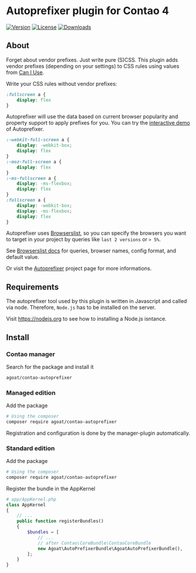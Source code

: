 # Autoprefixer plugin for Contao 4

[![Version](https://img.shields.io/packagist/v/agoat/contao-autoprefixer.svg?style=flat-square)](http://packagist.org/packages/agoat/contao-autoprefixer)
[![License](https://img.shields.io/packagist/l/agoat/contao-autoprefixer.svg?style=flat-square)](http://packagist.org/packages/agoat/contao-autoprefixer)
[![Downloads](https://img.shields.io/packagist/dt/agoat/contao-autoprefixer.svg?style=flat-square)](http://packagist.org/packages/agoat/contao-autoprefixer)

## About
Forget about vendor prefixes. Just write pure (S)CSS. This plugin adds vendor prefixes (depending on your settings) to CSS rules using values from [Can I Use].

Write your CSS rules without vendor prefixes:
```css
:fullscreen a {
    display: flex
}
```

Autoprefixer will use the data based on current browser popularity and property
support to apply prefixes for you. You can try the [interactive demo]
of Autoprefixer.

```css
:-webkit-full-screen a {
    display: -webkit-box;
    display: flex
}
:-moz-full-screen a {
    display: flex
}
:-ms-fullscreen a {
    display: -ms-flexbox;
    display: flex
}
:fullscreen a {
    display: -webkit-box;
    display: -ms-flexbox;
    display: flex
}
```

Autoprefixer uses [Browserslist], so you can specify the browsers
you want to target in your project by queries like `last 2 versions`
or `> 5%`.

See [Browserslist docs] for queries, browser names, config format,
and default value.

Or visit the [Autoprefixer] project page for more informations.

[Can I Use]: http://caniuse.com/
[interactive demo]: http://autoprefixer.github.io/
[Browserslist]: https://github.com/ai/browserslist
[Browserslist docs]: https://github.com/ai/browserslist#queries
[Autoprefixer]: https://github.com/postcss/autoprefixer

## Requirements
The autoprefixer tool used by this plugin is written in Javascript and called via node.
Therefore, `Node.js` has to be installed on the server.

Visit https://nodejs.org to see how to installing a Node.js isntance.

## Install
### Contao manager
Search for the package and install it
```bash
agoat/contao-autoprefixer
```

### Managed edition
Add the package
```bash
# Using the composer
composer require agoat/contao-autoprefixer
```
Registration and configuration is done by the manager-plugin automatically.

### Standard edition
Add the package
```bash
# Using the composer
composer require agoat/contao-autoprefixer
```
Register the bundle in the AppKernel
```php
# app/AppKernel.php
class AppKernel
{
    // ...
    public function registerBundles()
    {
        $bundles = [
            // ...
            // after Contao\CoreBundle\ContaoCoreBundle
            new Agoat\AutoPrefixerBundle\AgoatAutoPrefixerBundle(),
        ];
    }
}
```

